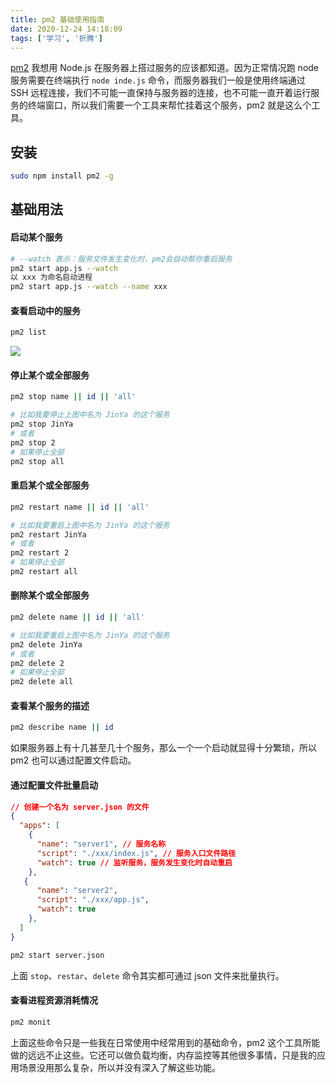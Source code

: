 ```yaml
---
title: pm2 基础使用指南
date: 2020-12-24 14:18:09
tags: ['学习', '折腾']
---
```


[pm2](https://github.com/Unitech/pm2) 我想用 Node.js 在服务器上搭过服务的应该都知道。因为正常情况跑 node 服务需要在终端执行 `node inde.js` 命令，而服务器我们一般是使用终端通过 SSH 远程连接，我们不可能一直保持与服务器的连接，也不可能一直开着运行服务的终端窗口，所以我们需要一个工具来帮忙挂着这个服务，pm2 就是这么个工具。

## 安装

```bash
sudo npm install pm2 -g
```

## 基础用法

#### 启动某个服务

```bash
# --watch 表示：服务文件发生变化时，pm2会自动帮你重启服务
pm2 start app.js --watch
以 xxx 为命名启动进程
pm2 start app.js --watch --name xxx
```

#### 查看启动中的服务

```bash
pm2 list
```

![](https://personal-1251959693.cos.ap-chengdu.myqcloud.com/2020-12-24-063206.png)

#### 停止某个或全部服务

```sh
pm2 stop name || id || 'all'

# 比如我要停止上图中名为 JinYa 的这个服务
pm2 stop JinYa
# 或者
pm2 stop 2
# 如果停止全部
pm2 stop all
```

#### 重启某个或全部服务

```sh
pm2 restart name || id || 'all'

# 比如我要重启上图中名为 JinYa 的这个服务
pm2 restart JinYa
# 或者
pm2 restart 2
# 如果停止全部
pm2 restart all
```

#### 删除某个或全部服务

```sh
pm2 delete name || id || 'all'

# 比如我要重启上图中名为 JinYa 的这个服务
pm2 delete JinYa
# 或者
pm2 delete 2
# 如果停止全部
pm2 delete all
```

#### 查看某个服务的描述

```sh
pm2 describe name || id
```

如果服务器上有十几甚至几十个服务，那么一个一个启动就显得十分繁琐，所以 pm2 也可以通过配置文件启动。

#### 通过配置文件批量启动

```json
// 创建一个名为 server.json 的文件
{
  "apps": [
    {
      "name": "server1", // 服务名称
      "script": "./xxx/index.js", // 服务入口文件路径
      "watch": true // 监听服务，服务发生变化时自动重启
    },
   {
      "name": "server2",
      "script": "./xxx/app.js",
      "watch": true
    },
  ]
}
```

```bash
pm2 start server.json
```

上面 `stop`、`restar`、`delete` 命令其实都可通过 json 文件来批量执行。

#### 查看进程资源消耗情况

```bash
pm2 monit
```

上面这些命令只是一些我在日常使用中经常用到的基础命令，pm2 这个工具所能做的远远不止这些。它还可以做负载均衡，内存监控等其他很多事情，只是我的应用场景没用那么复杂，所以并没有深入了解这些功能。

